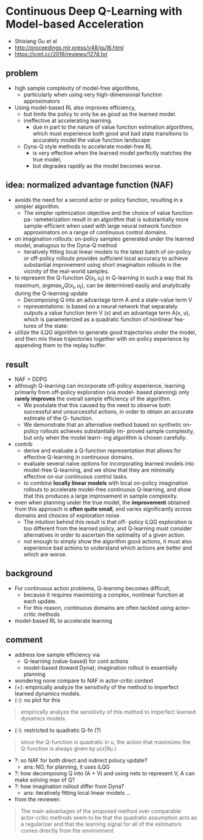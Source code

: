 # Continuous Deep Q-Learning with Model-based Acceleration
* Shixiang Gu et al
* http://proceedings.mlr.press/v48/gu16.html
* https://icml.cc/2016/reviews/1274.txt

## problem
* high sample complexity of model-free algorithms, 
  * particularly when using very high-dimensional function approximators
* Using model-based RL also improves efficiency, 
  * but limits the policy to only be as good as the learned model.
  * ineffective at accelerating learning. 
    * due in part to the nature of value function estimation algorithms,
      which must experience both good and bad state transitions
      to accurately model the value function landscape
  * Dyna-Q style methods to accelerate model-free RL 
    * is very effective when the learned model perfectly matches the true model, 
    * but degrades rapidly as the model becomes worse. 

## idea: normalized advantage function (NAF)
* avoids the need for a second actor or policy function, resulting in a simpler algorithm.
  * The simpler optimization objective and the choice of value function pa-
rameterization result in an algorithm that is substantially
more sample-efficient when used with large neural network
function approximators on a range of continuous control
domains.
* on imagination rollouts: on-policy samples generated under the learned model, analogous to the Dyna-Q method
  * iteratively fitting local linear models to the latest batch of on-policy or off-policy rollouts provides 
    sufficient local accuracy to achieve substantial improvement using short imagination rollouts 
    in the vicinity of the real-world samples.
* to represent the Q-function $Q(x_t, u_t)$ in Q-learning in such a way that 
   its maximum, $argmax_u Q(x_t, u_t)$, can be determined easily and analytically during the Q-learning update
  * Decomposing Q into an advantage term A and a state-value term V
  * representations:
    is based on a neural network that separately outputs a value
    function term V (x) and an advantage term A(x, u), which
    is parameterized as a quadratic function of nonlinear fea-
    tures of the state:
* utilize the iLQG algorithm to generate good trajectories under the model, and 
  then mix these trajectories together with on-policy experience by appending them to the replay buffer. 

## result
* NAF > DDPG
* although Q-learning can incorporate off-policy experience,
learning primarily from off-policy exploration (via model-
based planning) only **rarely improves** the overall sample
efficiency of the algorithm.
  * We postulate that this caused by the need to observe both successful and unsuccessful
actions, in order to obtain an accurate estimate of the Q-
function.
  * We demonstrate that an alternative method based
on synthetic on-policy rollouts achieves substantially im-
proved sample complexity, but only when the model learn-
ing algorithm is chosen carefully.
* contrib
  * derive and evaluate a Q-function representation that allows for effective Q-learning in continuous domains.
  * evaluate several naı̈ve options for incorporating learned models into model-free Q-learning, and 
    we show that they are minimally effective on our continuous control tasks.
  * to combine **locally linear models** with local on-policy imagination rollouts to accelerate 
    model-free continuous Q-learning, and show that this produces a large improvement in sample complexity.
* even when planning under the true model, the **improvement** obtained from this approach is **often quite small**,
  and varies significantly across domains and choices of exploration noise.
  * The intuition behind this result is that off- policy iLQG exploration is 
    too different from the learned policy, and Q-learning must consider alternatives in order 
    to ascertain the optimality of a given action.
  * not enough to simply show the algorithm good actions, 
    it must also experience bad actions to understand which actions are better and which are worse.
    
## background
* For continuous action problems, Q-learning becomes difficult, 
  * because it requires maximizing a complex, nonlinear function at each update.
  * For this reason, continuous domains are often tackled using actor-critic methods
* model-based RL to accelerate learning

## comment
* address low sample efficiency via
  * Q-learning (value-based) for cont actions
  * model-based (toward Dyna); imagination rollout is essentially planning
* wondering none compare to NAF in actor-critic context
* (+): empirically analyze the sensitivity of the method to imperfect learned dynamics models.
* (-): no plot for this
>  empirically analyze the sensitivity of this method to imperfect learned dynamics models.
* (-): restricted to quadratic Q-fn (?)
> since the Q-function is quadratic in u, the action that maximizes the Q-function is always given by μ(x|θμ )
* ?: so NAF for both direct and indirect polucy update?
  * ans: NO, for planning, it uses iLQG
* ?: how decomposing Q into (A + V) and using nets to represent V, A
  can make solving max of Q?
* ?: how imagination rollout differ from Dyna?
  * ans:  iteratively fitting local linear models ...
* from the reviewer:
> The main advantages of the proposed method over comparable actor-critic methods seem to be that the quadratic assumption acts as a regularizer and that the learning signal for all of the estimators comes directly from the environment

